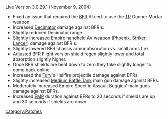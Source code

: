 Live Version 3.0.29.1 (November 9, 2004)

- Fixed an issue that required the [BFR](../vehicles/BattleFrame_Robotics.md) AI cert to
  use the [TR](../etc/Terran_Republic.md) Gunner Mortar weapon.
- Increased [Decimator](../weapons/Decimator.md) damage against BFR's.
- Slightly reduced Decimator range.
- Slightly increased [Empire](../terminology/Empire.md) handheld AV weapon
  ([Phoenix](../weapons/Phoenix.md), [Striker](../weapons/Striker.md),
  [Lancer](../weapons/Lancer.md)) damage against BFR's.
- Slightly lowered BFR chassis armor absorption vs. small arms fire.
- Adjusted BFR Flight version shield regen slightly lower and total
  absorption slightly higher.
- Once BFR shields are beat down to zero they take slightly longer to
  come back online.
- Increased the [Fury](../vehicles/Fury.md)'s Hellfire projectile damage
  against BFRs.
- Slightly increased [Medium Battle
  Tank](../items/Medium_Battle_Tank.md) main gun damage against BFRs.
- Moderately increased Empire Specific Assault Buggies' main guns
  damage against BFRs.
- Increased [EMP](../commands/EMP.md) duration against BFRs to 20 seconds
  if shields are up and 30 seconds if shields are down.

[category:Patches](category:Patches.md)
